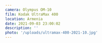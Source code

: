 ```yaml
---
camera: Olympus OM-10
film: Kodak UltraMax 400
location: Armenia
date: 2021-09-03 23:00:02
description: ''
photo: '/uploads/ultramax-400-2021-10.jpg'
---
```

